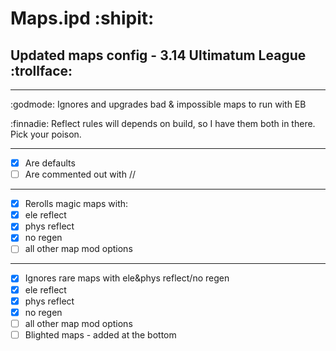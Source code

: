 # Maps.ipd :shipit:
## Updated maps config - 3.14 Ultimatum League :trollface:
_____________

:godmode: Ignores and upgrades bad & impossible maps to run with EB

:finnadie: Reflect rules will depends on build, so I have them both in there. Pick your poison.
_____________
- [x] Are defaults
- [ ] Are commented out with //
_____________
- [x] Rerolls magic maps with:
- [x]  ele reflect
- [x]  phys reflect
- [x]  no regen
- [ ]  all other map mod options
_____________
- [x] Ignores rare maps with ele&phys reflect/no regen
- [x] ele reflect
- [x] phys reflect
- [x] no regen
- [ ] all other map mod options
- [ ] Blighted maps - added at the bottom
